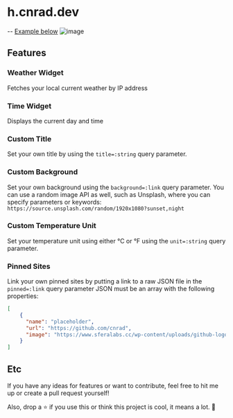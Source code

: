 # h.cnrad.dev
--
[Example below](https://h.cnrad.dev/?title=Cool%20New%20Tab&pinned=https://raw.githubusercontent.com/cnrad/h.cnrad.dev/master/src/bookmarks.json&background=https://images.unsplash.com/photo-1418513110185-f0ec221e47b4?ixid=MnwxMjA3fDB8MHxwaG90by1wYWdlfHx8fGVufDB8fHx8&ixlib=rb-1.2.1&auto=format&fit=crop&w=1953&q=80)
![image](https://user-images.githubusercontent.com/83192247/133363590-ad8f619c-f3a1-4b53-bf46-eed7be94a6d1.png)

## Features

### Weather Widget
Fetches your local current weather by IP address

### Time Widget
Displays the current day and time

### Custom Title
Set your own title by using the `title=:string` query parameter. 

### Custom Background
Set your own background using the `background=:link` query parameter. You can use a random image API as well, such as Unsplash, where you can specify parameters or keywords: `https://source.unsplash.com/random/1920x1080?sunset,night`

### Custom Temperature Unit
Set your temperature unit using either °C or °F using the `unit=:string` query parameter.

### Pinned Sites
Link your own pinned sites by putting a link to a raw JSON file in the `pinned=:link` query parameter
JSON must be an array with the following properties:
```json
[
    {
      "name": "placeholder",
      "url": "https://github.com/cnrad",
      "image": "https://www.sferalabs.cc/wp-content/uploads/github-logo-white.png"
    }
]
```

## Etc
If you have any ideas for features or want to contribute, feel free to hit me up or create a pull request yourself!

Also, drop a ⭐ if you use this or think this project is cool, it means a lot. 🙂

